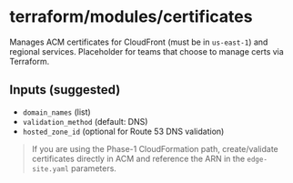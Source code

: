 # terraform/modules/certificates

Manages ACM certificates for CloudFront (must be in `us-east-1`) and regional services. Placeholder for teams that choose to manage certs via Terraform.

## Inputs (suggested)
- `domain_names` (list)
- `validation_method` (default: DNS)
- `hosted_zone_id` (optional for Route 53 DNS validation)

> If you are using the Phase-1 CloudFormation path, create/validate certificates directly in ACM and reference the ARN in the `edge-site.yaml` parameters.
